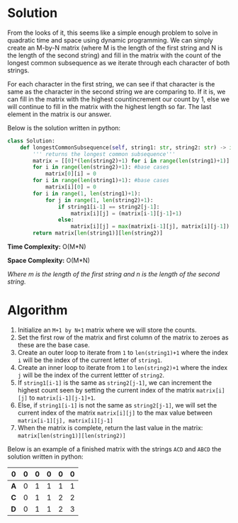 # Solution

From the looks of it, this seems like a simple enough problem to solve in quadratic time and space using dynamic programming. We can simply create an M-by-N matrix (where M is the length of the first string and N is the length of the second string) and fill in the matrix with the count of the longest common subsequence as we iterate through each character of both strings. 

For each character in the first string, we can see if that character is the same as the character in the second string we are comparing to. If it is, we can fill in the matrix with the highest countincrement our count by 1, else we will continue to fill in the matrix with the highest length so far. The last element in the matrix is our answer.

Below is the solution written in python:

```python  
class Solution:
    def longestCommonSubsequence(self, string1: str, string2: str) -> int:
        ''' returns the longest common subsequence'''
        matrix = [[0]*(len(string2)+1) for i in range(len(string1)+1)]
        for i in range(len(string2)+1): #base cases
            matrix[0][i] = 0
        for i in range(len(string1)+1): #base cases
            matrix[i][0] = 0
        for i in range(1, len(string1)+1):
            for j in range(1, len(string2)+1):
                if string1[i-1] == string2[j-1]:
                    matrix[i][j] = (matrix[i-1][j-1]+1)
                else:
                    matrix[i][j] = max(matrix[i-1][j], matrix[i][j-1])
        return matrix[len(string1)][len(string2)]
```

**Time Complexity:** O(M\*N) 

**Space Complexity:** O(M\*N) 

*Where m is the length of the first string and n is the length of the second string.*

# Algorithm

1. Initialize an `M+1 by N+1` matrix where we will store the counts.
2. Set the first row of the matrix and first column of the matrix to zeroes as these are the base case.
3. Create an outer loop to iterate from `1` to `len(string1)+1` where the index `i` will be the index of the current letter of `string1`. 
4. Create an inner loop to iterate from `1` to `len(string2)+1` where the index `j` will be the index of the current lettter of `string2`.
5. If `string1[i-1]` is the same as `string2[j-1]`, we can increment the highest count seen by setting the current index of the matrix `matrix[i][j]` to `matrix[i-1][j-1]+1`.
6. Else, if `string1[i-1]` is not the same as `string2[j-1]`, we will set the current index of the matrix `matrix[i][j]` to the max value between `matrix[i-1][j], matrix[i][j-1]`
7. When the matrix is complete, return the last value in the matrix: `matrix[len(string1)][len(string2)]`

Below is an example of a finished matrix with the strings `ACD` and `ABCD` the solution written in python:

| 0 | 0 | 0 | 0 | 0 | 0 |
|---|---|---|---|---|---|
| **A** | 0 | 1 | 1 | 1 | 1 |
| **C** | 0 | 1 | 1 | 2 | 2 |
| **D** | 0 | 1 | 1 | 2 | 3 |
